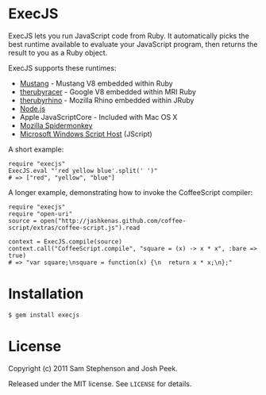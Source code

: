 ExecJS
======

ExecJS lets you run JavaScript code from Ruby. It automatically picks
the best runtime available to evaluate your JavaScript program, then
returns the result to you as a Ruby object.

ExecJS supports these runtimes:

* [Mustang](https://github.com/nu7hatch/mustang) - Mustang V8
  embedded within Ruby
* [therubyracer](https://github.com/cowboyd/therubyracer) - Google V8
  embedded within MRI Ruby
* [therubyrhino](https://github.com/cowboyd/therubyrhino) - Mozilla
  Rhino embedded within JRuby
* [Node.js](http://nodejs.org/)
* Apple JavaScriptCore - Included with Mac OS X
* [Mozilla Spidermonkey](http://www.mozilla.org/js/spidermonkey/)
* [Microsoft Windows Script Host](http://msdn.microsoft.com/en-us/library/9bbdkx3k.aspx) (JScript)

A short example:

    require "execjs"
    ExecJS.eval "'red yellow blue'.split(' ')"
    # => ["red", "yellow", "blue"]

A longer example, demonstrating how to invoke the CoffeeScript compiler:

    require "execjs"
    require "open-uri"
    source = open("http://jashkenas.github.com/coffee-script/extras/coffee-script.js").read

    context = ExecJS.compile(source)
    context.call("CoffeeScript.compile", "square = (x) -> x * x", :bare => true)
    # => "var square;\nsquare = function(x) {\n  return x * x;\n};"

# Installation

    $ gem install execjs

# License

Copyright (c) 2011 Sam Stephenson and Josh Peek.

Released under the MIT license. See `LICENSE` for details.
